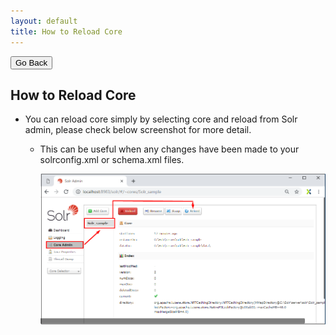 ```yaml
---
layout: default
title: How to Reload Core
---
```

<div class="backtoprevpage">
  <button id="backButton">Go Back</button>
</div>
<div class="page-title">
  <h2>How to Reload Core</h2>
</div>
<div class="sub-section">
  <ul class="info-badges">
    <li>
      <div class="subinfo-title">
        <p>You can reload core simply by selecting core and reload from Solr admin, please check below screenshot for more detail.</p>
      </div>
      <div class="subinfo-content">
        <ul class="subinfo-badges">
          <li>
            <p>This can be useful when any changes have been made to your solrconfig.xml or schema.xml files.</p>
            <div class="product-img">
              <img src="/assets/images/reload.png" alt="reload" />
            </div>
          </li>
        </ul>
      </div>
    </li>
  </ul>
</div>